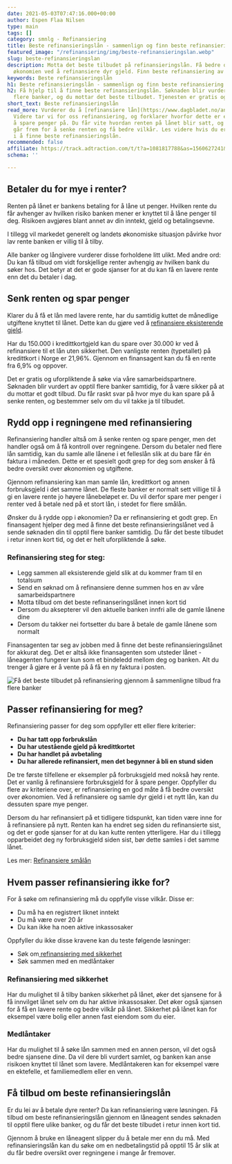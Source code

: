 ```yaml
---
date: 2021-05-03T07:47:16.000+00:00
author: Espen Flaa Nilsen
type: main
tags: []
category: smnlg - Refinansiering
title: Beste refinansieringslån - sammenlign og finn beste refinansiering
featured_image: "/refinansiering/img/beste-refinansieringslan.webp"
slug: beste-refinansieringslan
description: Motta det beste tilbudet på refinansieringslån. Få bedre oversikt over
  økonomien ved å refinansiere dyr gjeld. Finn beste refinansiering av smålån her.
keywords: Beste refinansieringslån
h1: Beste refinansieringslån - sammenlign og finn beste refinansiering
h2: Få hjelp til å finne beste refinansieringslån. Søknaden blir vurdert av opptil
  flere banker, og du mottar det beste tilbudet. Tjenesten er gratis og uforpliktende
short_text: Beste refinansieringslån
read_more: Vurderer du å [refinansiere lån](https://www.dagbladet.no/annonse/refinansiere-lan/72065393)?
  Videre tar vi for oss refinansiering, og forklarer hvorfor dette er en god måte
  å spare penger på. Du får vite hvordan renten på lånet blir satt, og hvordan du
  går frem for å senke renten og få bedre vilkår. Les videre hvis du er interessert
  i å finne beste refinansieringslån.
recommended: false
affiliate: https://track.adtraction.com/t/t?a=1081817788&as=1560627241&t=2&tk=1
schema: ''

---
```

## Betaler du for mye i renter?

Renten på lånet er bankens betaling for å låne ut penger. Hvilken rente du får avhenger av hvilken risiko banken mener er knyttet til å låne penger til deg. Risikoen avgjøres blant annet av din inntekt, gjeld og betalingsevne.

I tillegg vil markedet generelt og landets økonomiske situasjon påvirke hvor lav rente banken er villig til å tilby.

Alle banker og långivere vurderer disse forholdene litt ulikt. Med andre ord: Du kan få tilbud om vidt forskjellige renter avhengig av hvilken bank du søker hos. Det betyr at det er gode sjanser for at du kan få en lavere rente enn det du betaler i dag.

## Senk renten og spar penger

Klarer du å få et lån med lavere rente, har du samtidig kuttet de månedlige utgiftene knyttet til lånet. Dette kan du gjøre ved å [refinansiere eksisterende gjeld](https://www.dagbladet.no/refinansiering).

Har du 150.000 i kredittkortgjeld kan du spare over 30.000 kr ved å refinansiere til et lån uten sikkerhet. Den vanligste renten (typetallet) på kredittkort i Norge er 21,96%. Gjennom en finansagent kan du få en rente fra 6,9% og oppover.

Det er gratis og uforpliktende å søke via våre samarbeidspartnere. Søknaden blir vurdert av opptil flere banker samtidig, for å være sikker på at du mottar et godt tilbud. Du får raskt svar på hvor mye du kan spare på å senke renten, og bestemmer selv om du vil takke ja til tilbudet.

## Rydd opp i regningene med refinansiering

Refinansiering handler altså om å senke renten og spare penger, men det handler også om å få kontroll over regningene. Dersom du betaler ned flere lån samtidig, kan du samle alle lånene i et felleslån slik at du bare får én faktura i måneden. Dette er et spesielt godt grep for deg som ønsker å få bedre oversikt over økonomien og utgiftene.

Gjennom refinansiering kan man samle lån, kredittkort og annen forbruksgjeld i det samme lånet. De fleste banker er normalt sett villige til å gi en lavere rente jo høyere lånebeløpet er. Du vil derfor spare mer penger i renter ved å betale ned på et stort lån, i stedet for flere smålån.

Ønsker du å rydde opp i økonomien? Da er refinansiering et godt grep. En finansagent hjelper deg med å finne det beste refinansieringslånet ved å sende søknaden din til opptil flere banker samtidig. Du får det beste tilbudet i retur innen kort tid, og det er helt uforpliktende å søke.

### Refinansiering steg for steg:

* Legg sammen all eksisterende gjeld slik at du kommer fram til en totalsum
* Send en søknad om å refinansiere denne summen hos en av våre samarbeidspartnere
* Motta tilbud om det beste refinanseringslånet innen kort tid
* Dersom du aksepterer vil den aktuelle banken innfri alle de gamle lånene dine
* Dersom du takker nei fortsetter du bare å betale de gamle lånene som normalt

Finansagenten tar seg av jobben med å finne det beste refinansieringslånet for akkurat deg. Det er altså ikke finansagenten som utsteder lånet - låneagenten fungerer kun som et bindeledd mellom deg og banken. Alt du trenger å gjøre er å vente på å få en ny faktura i posten.

![Få det beste tilbudet på refinansiering gjennom å sammenligne tilbud fra flere banker](/refinansiering/img/sammenlig-a-fa-beste-refinansieringslanet.webp "Sammenlign å få et godt tilbud på refinansiering")

## Passer refinansiering for meg?

Refinansiering passer for deg som oppfyller ett eller flere kriterier:

* **Du har tatt opp forbrukslån**
* **Du har utestående gjeld på kredittkortet**
* **Du har handlet på avbetaling**
* **Du har allerede refinansiert, men det begynner å bli en stund siden**

De tre første tilfellene er eksempler på forbruksgjeld med nokså høy rente. Det er vanlig å refinansiere forbruksgjeld for å spare penger. Oppfyller du flere av kriteriene over, er refinansiering en god måte å få bedre oversikt over økonomien. Ved å refinansiere og samle dyr gjeld i et nytt lån, kan du dessuten spare mye penger.

Dersom du har refinansiert på et tidligere tidspunkt, kan tiden være inne for å refinansiere på nytt. Renten kan ha endret seg siden du refinansierte sist, og det er gode sjanser for at du kan kutte renten ytterligere. Har du i tillegg opparbeidet deg ny forbruksgjeld siden sist, bør dette samles i det samme lånet.

Les mer: [Refinansiere smålån](https://www.dagbladet.no/refinansiering/refinansiere-smalan)

## Hvem passer refinansiering ikke for?

For å søke om refinansiering  må du oppfylle visse vilkår. Disse er:

* Du må ha en registrert liknet inntekt
* Du må være over 20 år
* Du kan ikke ha noen aktive inkassosaker

Oppfyller du ikke disse kravene kan du teste følgende løsninger:

* Søk om[ refinansiering med sikkerhet](https://www.dagbladet.no/lan/lan-med-sikkerhet)
* Søk sammen med en medlåntaker

### Refinansiering med sikkerhet

Har du mulighet til å tilby banken sikkerhet på lånet, øker det sjansene for å få innvilget lånet selv om du har aktive inkassosaker. Det øker også sjansen for å få en lavere rente og bedre vilkår på lånet. Sikkerhet på lånet kan for eksempel være bolig eller annen fast eiendom som du eier.

### Medlåntaker

Har du mulighet til å søke lån sammen med en annen person, vil det også bedre sjansene dine. Da vil dere bli vurdert samlet, og banken kan anse risikoen knyttet til lånet som lavere. Medlåntakeren kan for eksempel være en ektefelle, et familiemedlem eller en venn.

## Få tilbud om beste refinansieringslån

Er du lei av å betale dyre renter? Da kan refinansiering være løsningen. Få tilbud om beste refinansieringslån gjennom en låneagent sendes søknaden til opptil flere ulike banker, og du får det beste tilbudet i retur innen kort tid.

Gjennom å bruke en låneagent slipper du å betale mer enn du må.  Med refinansieringslån kan du søke om en nedbetalingstid på opptil 15 år slik at du får bedre oversikt over regningene i mange år fremover.

<accordion-wrapper title="Spørsmål og svar om refinansiering">

<accordion>
<template #question> Hva er refinansiering?</template>
<template #answer>
<p>
Refinansiering av gjeld innebærer å ta opp et nytt lån for å betale ut eksisterende gjeld. Målet er å få lavere rente på lånet, og dermed også et billigere lån totalt sett. Refinansiering er spesielt gunstig for deg med flere lån og kreditter, da du kan samle alle disse under ett lån.
 </p>
</template>
</accordion>

<accordion>
<template #question> Hvilke lån kan jeg refinansiere?</template>
<template #answer>
<p>
Du refinansiere alle typer lån uten sikkerhet, som for eksempel forbrukslån, smålån, kjøp på avbetaling og kreditter.
 </p>
</template>
</accordion>

<accordion>
<template #question> Hvor mye kan jeg låne?</template>
<template #answer>
<p>
Dette varierer litt fra bank til bank, men hos de fleste kan du låne fra 10 000 til 600 000 kroner uten sikkerhet.
 </p>
</template>
</accordion>

<accordion>
<template #question> Hvor lang nedbetalingstid har lånet?</template>
<template #answer>
<p>
De fleste bankene tilbyr nedbetalingstid opptil 15 år, avhengig av banken du velger. Du kan når som helst betale inn ekstra eller betale ut lånet i sin helhet, uten ekstra omkostninger.
 </p>
</template>
</accordion>

<accordion>
<template #question> Hvordan søker jeg refinansiering?</template>
<template #answer>
<p>
For å søke sender du inn en søknad på låneagenten eller finansagentens hjemmesider. Huk av for at du ønsker refinansiering og oppgi nødvendige opplysninger om gjelden du skal refinansiere, som lånesum og långiver.
</p>
<p>
Selskapet sender søknaden din videre til sine samarbeidsbanker som tilbyr refinansiering av gjeld og du mottar det beste tilbudet i retur. Dersom du takker ja til et lånetilbud går kundeforholdet videre til banken du takket ja til. Banken tar seg av utbetalingen av de gamle lånene - og du sitter igjen med kun én faktura.
 </p>
</template>
</accordion>

</accordion-wrapper>